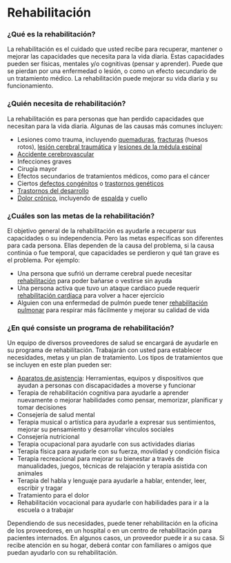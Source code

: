 Rehabilitación
==============


### ¿Qué es la rehabilitación?


La rehabilitación es el cuidado que usted recibe para recuperar, mantener o mejorar las capacidades que necesita para la vida diaria. Estas capacidades pueden ser físicas, mentales y/o cognitivas (pensar y aprender). Puede que se pierdan por una enfermedad o lesión, o como un efecto secundario de un tratamiento médico. La rehabilitación puede mejorar su vida diaria y su funcionamiento.


### ¿Quién necesita de rehabilitación?


La rehabilitación es para personas que han perdido capacidades que necesitan para la vida diaria. Algunas de las causas más comunes incluyen:


* Lesiones como trauma, incluyendo [quemaduras](https://medlineplus.gov/spanish/burns.html), [fracturas](https://medlineplus.gov/spanish/fractures.html) (huesos rotos), [lesión cerebral traumática](https://medlineplus.gov/spanish/traumaticbraininjury.html) y [lesiones de la médula espinal](https://medlineplus.gov/spanish/spinalcordinjuries.html)
* [Accidente cerebrovascular](https://medlineplus.gov/spanish/stroke.html)
* Infecciones graves
* Cirugía mayor
* Efectos secundarios de tratamientos médicos, como para el cáncer
* Ciertos [defectos congénitos](https://medlineplus.gov/spanish/birthdefects.html) o [trastornos genéticos](https://medlineplus.gov/spanish/geneticdisorders.html)
* [Trastornos del desarrollo](https://medlineplus.gov/spanish/developmentaldisabilities.html)
* [Dolor crónico](https://medlineplus.gov/spanish/chronicpain.html), incluyendo de [espalda](https://medlineplus.gov/spanish/backpain.html) y cuello


### ¿Cuáles son las metas de la rehabilitación?


El objetivo general de la rehabilitación es ayudarle a recuperar sus capacidades o su independencia. Pero las metas específicas son diferentes para cada persona. Ellas dependen de la causa del problema, si la causa continúa o fue temporal, que capacidades se perdieron y qué tan grave es el problema. Por ejemplo:


* Una persona que sufrió un derrame cerebral puede necesitar [rehabilitación](https://medlineplus.gov/spanish/strokerehabilitation.html) para poder bañarse o vestirse sin ayuda
* Una persona activa que tuvo un ataque cardiaco puede requerir [rehabilitación cardíaca](https://medlineplus.gov/spanish/cardiacrehabilitation.html) para volver a hacer ejercicio
* Alguien con una enfermedad de pulmón puede tener [rehabilitación pulmonar](https://medlineplus.gov/spanish/pulmonaryrehabilitation.html) para respirar más fácilmente y mejorar su calidad de vida


### ¿En qué consiste un programa de rehabilitación?


Un equipo de diversos proveedores de salud se encargará de ayudarle en su programa de rehabilitación. Trabajarán con usted para establecer necesidades, metas y un plan de tratamiento. Los tipos de tratamientos que se incluyen en este plan pueden ser:


* [Aparatos de asistencia](https://medlineplus.gov/spanish/assistivedevices.html): Herramientas, equipos y dispositivos que ayudan a personas con discapacidades a moverse y funcionar
* Terapia de rehabilitación cognitiva para ayudarle a aprender nuevamente o mejorar habilidades como pensar, memorizar, planificar y tomar decisiones
* Consejería de salud mental
* Terapia musical o artística para ayudarle a expresar sus sentimientos, mejorar su pensamiento y desarrollar vínculos sociales
* Consejería nutricional
* Terapia ocupacional para ayudarle con sus actividades diarias
* Terapia física para ayudarle con su fuerza, movilidad y condición física
* Terapia recreacional para mejorar su bienestar a través de manualidades, juegos, técnicas de relajación y terapia asistida con animales
* Terapia del habla y lenguaje para ayudarle a hablar, entender, leer, escribir y tragar
* Tratamiento para el dolor
* Rehabilitación vocacional para ayudarle con habilidades para ir a la escuela o a trabajar


Dependiendo de sus necesidades, puede tener rehabilitación en la oficina de los proveedores, en un hospital o en un centro de rehabilitación para pacientes internados. En algunos casos, un proveedor puede ir a su casa. Si recibe atención en su hogar, deberá contar con familiares o amigos que puedan ayudarlo con su rehabilitación.

